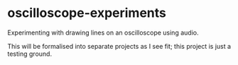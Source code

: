 # oscilloscope-experiments

Experimenting with drawing lines on an oscilloscope using audio.

This will be formalised into separate projects as I see fit; this project is just a testing ground.
